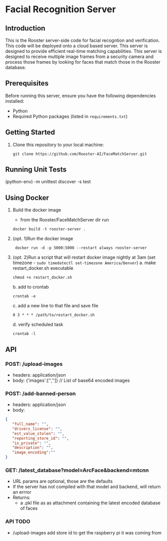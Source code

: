 # Facial Recognition Server

## Introduction

This is the Rooster server-side code for facial recogntion and verification. This code will be deployed onto a cloud based server. This server is designed to provide efficient real-time matching capabilities. This server is designed to receive multiple image frames from a security camera and process those frames by looking for faces that match those in the Rooster database.

## Prerequisites

Before running this server, ensure you have the following dependencies installed:

- Python
- Required Python packages (listed in `requirements.txt`)

## Getting Started

1. Clone this repository to your local machine:

   ```shell
   git clone https://github.com/Rooster-AI/FaceMatchServer.git

## Running Unit Tests

(python-env) -m unittest discover -s test

## Using Docker

1. Build the docker image
   - from the Rooster/FaceMatchServer dir run
   ```shell
   docker build -t rooster-server .

2. (opt. 1)Run the docker image
     ```shell
      docker run -d -p 5000:5000 --restart always rooster-server
      ```

2. (opt. 2)Run a script that will restart docker image nightly at 3am (set timezone - `sudo timedatectl set-timezone America/Denver`)
   a. make restart_docker.sh executable
      ```shell
      chmod +x restart_docker.sh
      ```

   b. add to crontab
      ```shell
      crontab -e
      ```

   c. add a new line to that file and save file
      ```shell
      0 3 * * * /path/to/restart_docker.sh
      ```

   d. verify scheduled task
      ```shell
      crontab -l
      ```

## API

### POST: /upload-images
- headers: application/json
- body: {'images':['','']} // List of base64 encoded images

### POST: /add-banned-person
- headers: application/json
- body:
```json
{
   "full_name": "", 
   "drivers_license": "",
   "est_value_stolen": "", 
   "reporting_store_id": "",
   "is_private": "", 
   "description": "",
   "image_encoding":""
}
```

### GET: /latest_database?model=ArcFace&backend=mtcnn
- URL params are optional, those are the defaults
- If the server has not compiled with that model and backend, will return an errror
- Returns:
   - a .pkl file as as attachment containing the latest encoded database of faces


### API TODO
- /upload-images add store id to get the raspberry pi it was coming from
